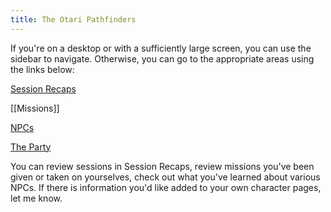 ```yaml
---
title: The Otari Pathfinders
---
```

If you're on a desktop or with a sufficiently large screen, you can use the sidebar to navigate.  Otherwise, you can go to the appropriate areas using the links below:

[Session Recaps](https://otaripathfinders.pages.dev/Sessions-Recaps/)

[[Missions]]

[NPCs](https://otaripathfinders.pages.dev/NPCs/)

[The Party](https://otaripathfinders.pages.dev/Party/)

You can review sessions in Session Recaps, review missions you've been given or taken on yourselves, check out what you've learned about various NPCs.  If there is information you'd like added to your own character pages, let me know.


